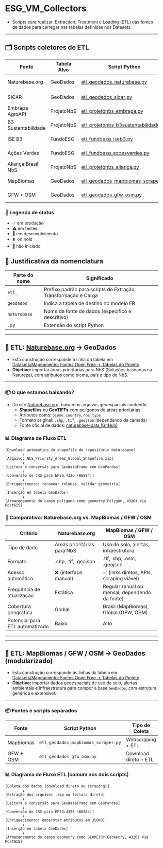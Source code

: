 # ESG_VM_Collectors
- Scripts para realizar: Extraction, Treatment e Loading (ETL) das fontes de dados para carregar nas tabelas definidas nos Datasets.
---
## 🗂️ Scripts coletores de ETL

| Fonte                 | Tabela Alvo | Script Python                                                                 | Status         |
|-----------------------|-------------|-------------------------------------------------------------------------------|----------------|
| Naturebase.org        | GeoDados    | [etl_geodados_naturebase.py](./etl_geodados_naturebase.py)                   | ⏸️ on hold     |
| SICAR                 | GeoDados    | [etl_geodados_sicar.py](./etl_geodados_sicar.py)                             | 🚫 não iniciado|
| Embrapa AgroAPI       | ProjetoNbS  | [etl_projetonbs_embrapa.py](./etl_projetonbs_embrapa.py)                     | 🚫 não iniciado|
| B3 Sustentabilidade   | ProjetoNbS  | [etl_projetonbs_b3sustentabilidade.py](./etl_projetonbs_b3sustentabilidade.py)| 🚫 não iniciado|
| ISE B3                | FundoESG    | [etl_fundoesg_iseb3.py](./etl_fundoesg_iseb3.py)                             | 🚫 não iniciado|
| Ações Verdes          | FundoESG    | [etl_fundoesg_acoesverdes.py](./etl_fundoesg_acoesverdes.py)                 | 🚫 não iniciado|
| Aliança Brasil NbS    | ProjetoNbS  | [etl_projetonbs_alianca.py](./etl_projetonbs_alianca.py)                     | 🚫 não iniciado|
| MapBiomas             | GeoDados    | [etl_geodados_mapbiomas_scraper.py](./etl_geodados_mapbiomas_scraper.py)     | ⚠️ em testes   |
| GFW + OSM             | GeoDados    | [etl_geodados_gfw_osm.py](./etl_geodados_gfw_osm.py)                         | ⚠️ em testes   |

### 🔖 Legenda de status

- ✅ em produção
- ⚠️ em testes
- 🚧 em desenvolvimento
- ⏸️ on hold
- 🚫 não iniciado

##
## 🧩 Justificativa da nomenclatura

| Parte do nome   | Significado                                                                 |
|------------------|------------------------------------------------------------------------------|
| `etl_`           | Prefixo padrão para scripts de Extração, Transformação e Carga              |
| `geodados_`      | Indica a tabela de destino no modelo ER                                     |
| `naturebase`     | Nome da fonte de dados (específico e descritivo)                            |
| `.py`            | Extensão do script Python                                                   |

---
## 🔁 ETL: [Naturebase.org](https://naturebase.org) → GeoDados

- Esta construção corresponde à linha da tabela em [Datasets/Mapeamento: Fontes Open Free → Tabelas do Projeto](https://github.com/Moriblo/ESG_VM_Datasets)
- **Objetivo:** importar áreas prioritárias para NbS (Soluções baseadas na Natureza), com atributos como bioma, país e tipo de NbS.
---
### 📦 O que estamos baixando?

- Do site [Naturebase.org](https://naturebase.org), baixamos arquivos geoespaciais contendo:
  - **Shapefiles** ou **GeoTIFFs** com polígonos de áreas prioritárias
  - Atributos como: `biome`, `country`, `nbs_type`
  - Formato original: `.shp`, `.tif`, `.geojson` (dependendo da camada)
  - Fonte oficial de dados: [naturebase-data (GitHub)](https://github.com/nature4climate/naturebase-data)

### 📊 Diagrama de Fluxo ETL

```text
[Download automático do shapefile do repositório Naturebase]
        ↓
[Arquivo: NbS_Priority_Areas_Global_Shapefile.zip]
        ↓
[Leitura e conversão para GeoDataFrame com GeoPandas]
        ↓
[Conversão de CRS para EPSG:4326 (WGS84)]
        ↓
[Enriquecimento: renomear colunas, validar geometria]
        ↓
[Inserção em tabela GeoDados]
        ↓
[Armazenamento do campo poligono como geometry(Polygon, 4326) via PostGIS]
````

### 🔁 Comparativo: Naturebase.org vs. MapBiomas / GFW / OSM

| Critério                         | Naturebase.org                               | MapBiomas / GFW / OSM                          |
|----------------------------------|----------------------------------------------|------------------------------------------------|
| Tipo de dado                     | Áreas prioritárias para NbS                  | Uso do solo, alertas, infraestrutura           |
| Formato                          | .shp, .tif, .geojson                         | .tif, .shp, .osm, .geojson                     |
| Acesso automático                | ❌ (interface manual)                        | ✅ (links diretos, APIs, scraping viável)      |
| Frequência de atualização        | Estática                                     | Regular (anual ou mensal, dependendo da fonte) |
| Cobertura geográfica             | Global                                       | Brasil (MapBiomas), Global (GFW, OSM)          |
| Potencial para ETL automatizado | Baixo                                        | Alto                                           |
---
---
## 🔁 ETL: MapBiomas / GFW / OSM → GeoDados (modularizado)

- Esta construção corresponde às linhas da tabela em [Datasets/Mapeamento: Fontes Open Free → Tabelas do Projeto](https://github.com/Moriblo/ESG_VM_Datasets)
- **Objetivo:** importar dados geoespaciais de uso do solo, alertas ambientais e infraestrutura para compor a base `GeoDados`, com estrutura genérica e extensível.
---
### 📦 Fontes e scripts separados

| Fonte       | Script Python                      | Tipo de Coleta       |
|-------------|-------------------------------------|-----------------------|
| MapBiomas   | `etl_geodados_mapbiomas_scraper.py` | Webscraping + ETL     |
| GFW + OSM   | `etl_geodados_gfw_osm.py`           | Download direto + ETL |

### 📊 Diagrama de Fluxo ETL (comum aos dois scripts)

```text
[Coleta dos dados (download direto ou scraping)]
        ↓
[Extração dos arquivos .zip ou leitura direta]
        ↓
[Leitura e conversão para GeoDataFrame com GeoPandas]
        ↓
[Conversão de CRS para EPSG:4326 (WGS84)]
        ↓
[Enriquecimento: empacotar atributos em JSONB]
        ↓
[Inserção em tabela GeoDados]
        ↓
[Armazenamento do campo geometry como GEOMETRY(Geometry, 4326) via PostGIS]
```

